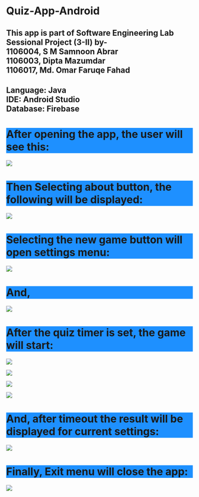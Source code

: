 # Quiz-App-Android
<h2>
<b>
This app is part of Software Engineering Lab Sessional Project (3-II) by-
</b>
<br>
1106004, S M Samnoon Abrar
<br>
1106003, Dipta Mazumdar
<br>
1106017, Md. Omar Faruqe Fahad
<br>
 </h2>
<h2>
Language: Java
 <br>
IDE: Android Studio
<br>
Database: Firebase
 </h2>
<h1 style="background-color:DodgerBlue;">After opening the app, the user will see this: </h1>

![](https://github.com/samnoon1971/Quiz-App-Android/blob/master/GUI/FirstPage.png)



<h1 style="background-color:DodgerBlue;">Then Selecting about button, the following will be displayed: </h1>

![](https://github.com/samnoon1971/Quiz-App-Android/blob/master/GUI/AboutPage.png)


<h1 style="background-color:DodgerBlue;">Selecting the new game button will open settings menu: </h1>

![](https://github.com/samnoon1971/Quiz-App-Android/blob/master/GUI/ForthPage.png)


<h1 style="background-color:DodgerBlue;">And, </h1>

![](https://github.com/samnoon1971/Quiz-App-Android/blob/master/GUI/ThirdPage.png)


<h1 style="background-color:DodgerBlue;">After the quiz timer is set, the game will start: </h1>

![](https://github.com/samnoon1971/Quiz-App-Android/blob/master/GUI/QuizView1.png)


![](https://github.com/samnoon1971/Quiz-App-Android/blob/master/GUI/Q2.png)


![](https://github.com/samnoon1971/Quiz-App-Android/blob/master/GUI/Q4.png)


![](https://github.com/samnoon1971/Quiz-App-Android/blob/master/GUI/Q3.png)



<h1 style="background-color:DodgerBlue;">And, after timeout the result will be displayed for current settings:</h1>
 
![](https://github.com/samnoon1971/Quiz-App-Android/blob/master/GUI/ResultView.png)


<h1 style="background-color:DodgerBlue;">Finally, Exit menu will close the app: </h1>

![](https://github.com/samnoon1971/Quiz-App-Android/blob/master/GUI/%20(6).png)

